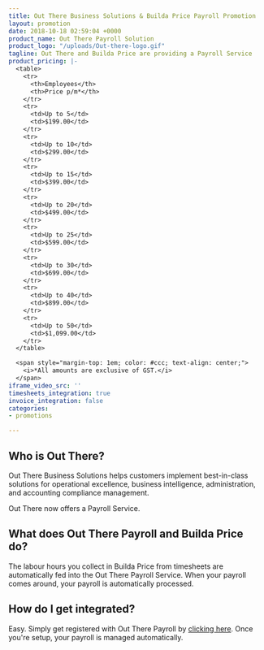 ```yaml
---
title: Out There Business Solutions & Builda Price Payroll Promotion
layout: promotion
date: 2018-10-18 02:59:04 +0000
product_name: Out There Payroll Solution
product_logo: "/uploads/Out-there-logo.gif"
tagline: Out There and Builda Price are providing a Payroll Service
product_pricing: |-
  <table>
    <tr>
      <th>Employees</th>
      <th>Price p/m*</th>
    </tr>
    <tr>
      <td>Up to 5</td>
      <td>$199.00</td>
    </tr>
    <tr>
      <td>Up to 10</td>
      <td>$299.00</td>
    </tr>
    <tr>
      <td>Up to 15</td>
      <td>$399.00</td>
    </tr>
    <tr>
      <td>Up to 20</td>
      <td>$499.00</td>
    </tr>
    <tr>
      <td>Up to 25</td>
      <td>$599.00</td>
    </tr>
    <tr>
      <td>Up to 30</td>
      <td>$699.00</td>
    </tr>
    <tr>
      <td>Up to 40</td>
      <td>$899.00</td>
    </tr>
    <tr>
      <td>Up to 50</td>
      <td>$1,099.00</td>
    </tr>
  </table>

  <span style="margin-top: 1em; color: #ccc; text-align: center;">
    <i>*All amounts are exclusive of GST.</i>
  </span>
iframe_video_src: ''
timesheets_integration: true
invoice_integration: false
categories:
- promotions

---
```

## Who is Out There?

Out There Business Solutions helps customers implement best-in-class solutions for operational excellence, business intelligence, administration, and accounting compliance management.  
  
Out There now offers a Payroll Service. 

## What does Out There Payroll and Builda Price do?

The labour hours you collect in Builda Price from timesheets are automatically fed into the Out There Payroll Service. When your payroll comes around, your payroll is automatically processed.

## How do I get integrated?

Easy. Simply get registered with Out There Payroll by [clicking here](#). Once you're setup, your payroll is managed automatically.